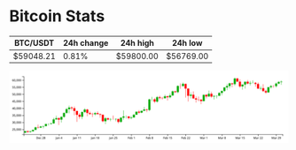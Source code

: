 # Bitcoin Stats

BTC/USDT|24h change|24h high|24h low|
|---|---|---|---|
|$59048.21|0.81%|$59800.00|$56769.00|

<img src="./chart.svg">
